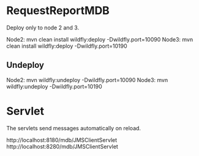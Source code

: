 # RequestReportMDB

Deploy only to node 2 and 3. 

Node2: mvn clean install wildfly:deploy -Dwildfly.port=10090
Node3: mvn clean install wildfly:deploy -Dwildfly.port=10190

## Undeploy

Node2: mvn wildfly:undeploy -Dwildfly.port=10090
Node3: mvn wildfly:undeploy -Dwildfly.port=10190

# Servlet
The servlets send messages automatically on reload.

http://localhost:8180/mdb/JMSClientServlet
http://localhost:8280/mdb/JMSClientServlet